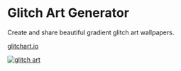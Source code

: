 # Glitch Art Generator

Create and share beautiful gradient glitch art wallpapers.

[glitchart.io](https://glitchart.io/)

[![glitch art](https://adamfuhrer.com/assets/images/homepage/glitch-art-desktop.jpg)](https://glitchart.io/)

